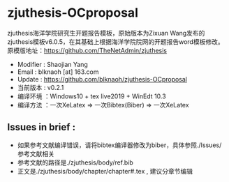 # zjuthesis-OCproposal
zjuthesis海洋学院研究生开题报告模板，原始版本为Zixuan Wang发布的zjuthesis模板v6.0.5，在其基础上根据海洋学院院网的开题报告word模板修改。原模版地址：https://github.com/TheNetAdmin/zjuthesis

- Modifier : Shaojian Yang 
- Email    : blknaoh [at] 163.com
- Update   : https://github.com/blknaoh/zjuthesis-OCproposal
- 当前版本 : v0.2.1
- 编译环境 ：Windows10 + tex live2019 + WinEdt 10.3
- 编译方法 ：一次XeLatex => 一次Bibtex(Biber) => 一次XeLatex
## Issues in brief :
- 如果参考文献编译错误，请将bibtex编译器修改为biber，具体参照./Issues/参考文献相关
- 参考文献的路径是./zjuthesis/body/ref.bib
- 正文是./zjuthesis/body/chapter/chapter#.tex , 建议分章节编辑
